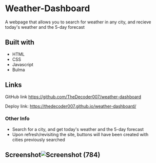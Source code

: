 # Weather-Dashboard
A webpage that allows you to search for weather in any city,
and recieve today's weather and the 5-day forecast



## Built with
* HTML
* CSS
* Javascript
* Bulma


## Links
GitHub link https://github.com/TheDecoder007/weather-dashboard

Deploy link: https://thedecoder007.github.io/weather-dashboard/

### Other Info
* Search for a city, and get today's weather and the 5-day forecast
* Upon refresh/revisiting the site, buttons will have been created with cities previously searched


## Screenshot![Screenshot (784)](https://user-images.githubusercontent.com/101135574/172938792-4dd32794-a51b-4c76-b7f0-700559798ad2.png)
